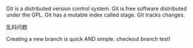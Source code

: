 ﻿Git is a distributed version control system.
Git is free software distributed under the GPL.
Git has a mutable index called stage.
Git tracks changes.

乱码问题


Creating a new branch is quick AND simple.
checkout branch test!